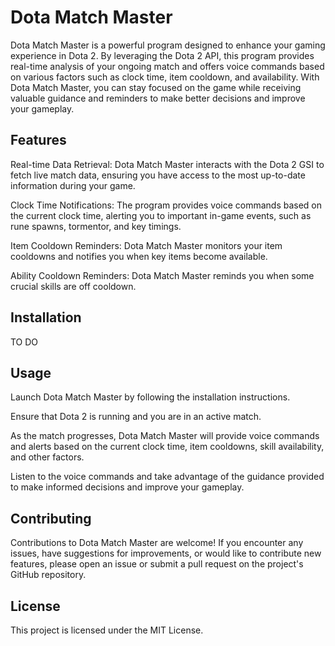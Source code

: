 # Dota Match Master
Dota Match Master is a powerful program designed to enhance your gaming experience in Dota 2. By leveraging the Dota 2 API, this program provides real-time analysis of your ongoing match and offers voice commands based on various factors such as clock time, item cooldown, and availability. With Dota Match Master, you can stay focused on the game while receiving valuable guidance and reminders to make better decisions and improve your gameplay.

## Features
Real-time Data Retrieval: Dota Match Master interacts with the Dota 2 GSI to fetch live match data, ensuring you have access to the most up-to-date information during your game.

Clock Time Notifications: The program provides voice commands based on the current clock time, alerting you to important in-game events, such as rune spawns, tormentor, and key timings.

Item Cooldown Reminders: Dota Match Master monitors your item cooldowns and notifies you when key items become available.

Ability Cooldown Reminders: Dota Match Master reminds you when some crucial skills are off cooldown.

## Installation
TO DO

## Usage
Launch Dota Match Master by following the installation instructions.

Ensure that Dota 2 is running and you are in an active match.

As the match progresses, Dota Match Master will provide voice commands and alerts based on the current clock time, item cooldowns, skill availability, and other factors.

Listen to the voice commands and take advantage of the guidance provided to make informed decisions and improve your gameplay.

## Contributing
Contributions to Dota Match Master are welcome! If you encounter any issues, have suggestions for improvements, or would like to contribute new features, please open an issue or submit a pull request on the project's GitHub repository.

## License
This project is licensed under the MIT License.
